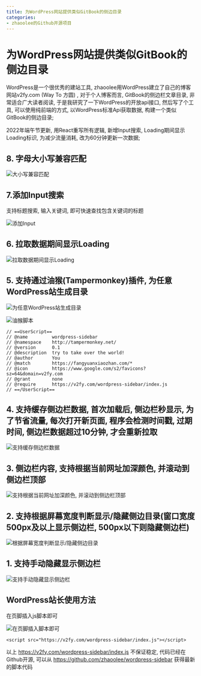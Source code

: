 ```yaml
---
title: 为WordPress网站提供类似GitBook的侧边目录
categories:
- zhaoolee的Github开源项目
---
```



# 为WordPress网站提供类似GitBook的侧边目录


WordPress是一个很优秀的建站工具, zhaoolee用WordPress建立了自己的博客网站v2fy.com (Way To 方圆) , 对于个人博客而言, GitBook的侧边栏文章目录, 非常适合广大读者阅读, 于是我研究了一下WordPress的开放api接口, 然后写了个工具, 可以使用纯前端的方式, 以WordPress标准Api获取数据, 构建一个类似GitBook的侧边目录;

2022年端午节更新, 用React重写所有逻辑, 新增Input搜索, Loading期间显示Loading标识, 为减少流量消耗, 改为60分钟更新一次数据;


## 8. 字母大小写兼容匹配


![大小写兼容匹配](https://cdn.fangyuanxiaozhan.com/assets/165433572359625pMz0RA.png)

## 7.添加Input搜索

支持标题搜索, 输入关键词, 即可快速查找包含关键词的标题

![添加Input](https://cdn.fangyuanxiaozhan.com/assets/1654330538860TFAMCpCN.gif)

## 6. 拉取数据期间显示Loading


![拉取数据期间显示Loading](https://cdn.fangyuanxiaozhan.com/assets/1654330940461TQz63MSM.png)


## 5. 支持通过油猴(Tampermonkey)插件, 为任意WordPress站生成目录


![为任意WordPress站生成目录](https://cdn.fangyuanxiaozhan.com/assets/1653216793258HazZ1cis.png)

![油猴脚本](https://cdn.fangyuanxiaozhan.com/assets/1653216913808RmEsdihH.png)

```
// ==UserScript==
// @name         wordpress-sidebar
// @namespace    http://tampermonkey.net/
// @version      0.1
// @description  try to take over the world!
// @author       You
// @match        https://fangyuanxiaozhan.com/*
// @icon         https://www.google.com/s2/favicons?sz=64&domain=v2fy.com
// @grant        none
// @require      https://v2fy.com/wordpress-sidebar/index.js
// ==/UserScript==
```

## 4. 支持缓存侧边栏数据, 首次加载后, 侧边栏秒显示, 为了节省流量, 每次打开新页面, 程序会检测时间戳, 过期时间, 侧边栏数据超过10分钟, 才会重新拉取


![支持缓存侧边栏数据](https://cdn.fangyuanxiaozhan.com/assets/1653224410691MkC6H6NX.png)


## 3. 侧边栏内容, 支持根据当前网址加深颜色, 并滚动到侧边栏顶部


![支持根据当前网址加深颜色, 并滚动到侧边栏顶部](https://cdn.fangyuanxiaozhan.com/assets/1653215891375MZS3nyi1.gif)

## 2. 支持根据屏幕宽度判断显示/隐藏侧边目录(窗口宽度500px及以上显示侧边栏, 500px以下则隐藏侧边栏)

![根据屏幕宽度判断显示/隐藏侧边目录](https://cdn.fangyuanxiaozhan.com/assets/165321562348453F0jPYi.gif)



## 1. 支持手动隐藏显示侧边栏

![支持手动隐藏显示侧边栏](https://cdn.fangyuanxiaozhan.com/assets/1653215307666P2S7QnCz.gif)






## WordPress站长使用方法

在页脚插入js脚本即可

![在页脚插入脚本即可](https://cdn.fangyuanxiaozhan.com/assets/1653217112598XeEDhSbX.png)

```
<script src="https://v2fy.com/wordpress-sidebar/index.js"></script>
```

以上 https://v2fy.com/wordpress-sidebar/index.js  不保证稳定, 代码已经在Github开源, 可以从 https://github.com/zhaoolee/wordpress-sidebar  获得最新的脚本代码



